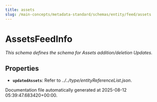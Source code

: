 ```yaml
---
title: assets
slug: /main-concepts/metadata-standard/schemas/entity/feed/assets
---
```


# AssetsFeedInfo

*This schema defines the schema for Assets addition/deletion Updates.*

## Properties

- **`updatedAssets`**: Refer to *../../type/entityReferenceList.json*.


Documentation file automatically generated at 2025-08-12 05:39:47.683420+00:00.
